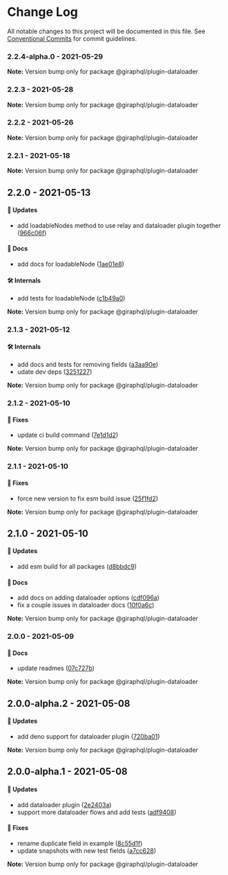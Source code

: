 # Change Log

All notable changes to this project will be documented in this file.
See [Conventional Commits](https://conventionalcommits.org) for commit guidelines.

### 2.2.4-alpha.0 - 2021-05-29

**Note:** Version bump only for package @giraphql/plugin-dataloader





### 2.2.3 - 2021-05-28

**Note:** Version bump only for package @giraphql/plugin-dataloader





### 2.2.2 - 2021-05-26

**Note:** Version bump only for package @giraphql/plugin-dataloader





### 2.2.1 - 2021-05-18

**Note:** Version bump only for package @giraphql/plugin-dataloader





## 2.2.0 - 2021-05-13

#### 🚀 Updates

- add loadableNodes method to use relay and dataloader plugin together ([966c06f](https://github.com/hayes/giraphql/commit/966c06f))

#### 📘 Docs

- add docs for loadableNode ([1ae01e8](https://github.com/hayes/giraphql/commit/1ae01e8))

#### 🛠 Internals

- add tests for loadableNode ([c1b49a0](https://github.com/hayes/giraphql/commit/c1b49a0))

**Note:** Version bump only for package @giraphql/plugin-dataloader





### 2.1.3 - 2021-05-12

#### 🛠 Internals

- add docs and tests for removing fields ([a3aa90e](https://github.com/hayes/giraphql/commit/a3aa90e))
- udate dev deps ([3251227](https://github.com/hayes/giraphql/commit/3251227))

**Note:** Version bump only for package @giraphql/plugin-dataloader





### 2.1.2 - 2021-05-10

#### 🐞 Fixes

- update ci build command ([7e1d1d2](https://github.com/hayes/giraphql/commit/7e1d1d2))

**Note:** Version bump only for package @giraphql/plugin-dataloader





### 2.1.1 - 2021-05-10

#### 🐞 Fixes

- force new version to fix esm build issue ([25f1fd2](https://github.com/hayes/giraphql/commit/25f1fd2))

**Note:** Version bump only for package @giraphql/plugin-dataloader





## 2.1.0 - 2021-05-10

#### 🚀 Updates

- add esm build for all packages ([d8bbdc9](https://github.com/hayes/giraphql/commit/d8bbdc9))

#### 📘 Docs

- add docs on adding dataloader options ([cdf096a](https://github.com/hayes/giraphql/commit/cdf096a))
- fix a couple issues in dataloader docs ([10f0a6c](https://github.com/hayes/giraphql/commit/10f0a6c))

**Note:** Version bump only for package @giraphql/plugin-dataloader





### 2.0.0 - 2021-05-09

#### 📘 Docs

- update readmes ([07c727b](https://github.com/hayes/giraphql/commit/07c727b))

**Note:** Version bump only for package @giraphql/plugin-dataloader





## 2.0.0-alpha.2 - 2021-05-08

#### 🚀 Updates

- add deno support for dataloader plugin ([720ba01](https://github.com/hayes/giraphql/commit/720ba01))

**Note:** Version bump only for package @giraphql/plugin-dataloader





## 2.0.0-alpha.1 - 2021-05-08

#### 🚀 Updates

- add dataloader plugin ([2e2403a](https://github.com/hayes/giraphql/commit/2e2403a))
- support more dataloader flows and add tests ([adf9408](https://github.com/hayes/giraphql/commit/adf9408))

#### 🐞 Fixes

- rename duplicate field in example ([8c55d1f](https://github.com/hayes/giraphql/commit/8c55d1f))
- update snapshots with new test fields ([a7cc628](https://github.com/hayes/giraphql/commit/a7cc628))

**Note:** Version bump only for package @giraphql/plugin-dataloader
